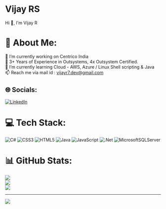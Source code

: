# Vijay RS

Hi 👋, I'm Vijay R

# 💫 About Me:
🔭 I’m currently working on Centrico India<br>💼 3+ Years of Experience in Outsystems, 4x Outsystem Certified.<br>🌱 I’m currently learning Cloud - AWS, Azure / Linux Shell scripting & Java <br>📫 Reach me via mail id : vijayr7.dev@gmail.com <br>


## 🌐 Socials:
[![LinkedIn](https://img.shields.io/badge/LinkedIn-%230077B5.svg?logo=linkedin&logoColor=white)](https://linkedin.com/in/https://www.linkedin.com/in/vijay--r/) 

# 💻 Tech Stack:
![C#](https://img.shields.io/badge/c%23-%23239120.svg?style=for-the-badge&logo=c-sharp&logoColor=white) ![CSS3](https://img.shields.io/badge/css3-%231572B6.svg?style=for-the-badge&logo=css3&logoColor=white) ![HTML5](https://img.shields.io/badge/html5-%23E34F26.svg?style=for-the-badge&logo=html5&logoColor=white) ![Java](https://img.shields.io/badge/java-%23ED8B00.svg?style=for-the-badge&logo=openjdk&logoColor=white) ![JavaScript](https://img.shields.io/badge/javascript-%23323330.svg?style=for-the-badge&logo=javascript&logoColor=%23F7DF1E) ![.Net](https://img.shields.io/badge/.NET-5C2D91?style=for-the-badge&logo=.net&logoColor=white) ![MicrosoftSQLServer](https://img.shields.io/badge/Microsoft%20SQL%20Server-CC2927?style=for-the-badge&logo=microsoft%20sql%20server&logoColor=white)
# 📊 GitHub Stats:
![](https://github-readme-stats.vercel.app/api?username=V-R-7&theme=dark&hide_border=false&include_all_commits=true&count_private=true)<br/>
![](https://github-readme-streak-stats.herokuapp.com/?user=V-R-7&theme=dark&hide_border=false)<br/>
![](https://github-readme-stats.vercel.app/api/top-langs/?username=V-R-7&theme=dark&hide_border=false&include_all_commits=true&count_private=true&layout=compact)

---
[![](https://visitcount.itsvg.in/api?id=V-R-7&icon=0&color=0)](https://visitcount.itsvg.in)

<!-- Proudly created with GPRM ( https://gprm.itsvg.in ) -->
